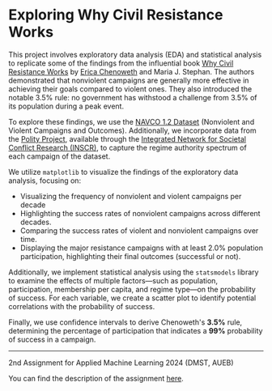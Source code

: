 # Exploring Why Civil Resistance Works
This project involves exploratory data analysis (EDA) and statistical analysis to replicate some of the findings from the influential book [Why Civil Resistance Works](https://www.ericachenoweth.com/research/wcrw) by [Erica Chenoweth](https://www.ericachenoweth.com/) and Maria J. Stephan. The authors demonstrated that nonviolent campaigns are generally more effective in achieving their goals compared to violent ones. They also introduced the notable 3.5% rule: no government has withstood a challenge from 3.5% of its population during a peak event.

To explore these findings, we use the [NAVCO 1.2 Dataset](https://dataverse.harvard.edu/dataset.xhtml?persistentId=doi:10.7910/DVN/0UZOTX) (Nonviolent and Violent Campaigns and Outcomes). Additionally, we incorporate data from the [Polity Project](https://www.systemicpeace.org/polityproject.html), available through the [Integrated Network for Societal Conflict Research (INSCR)](https://www.systemicpeace.org/inscrdata.html), to capture the regime authority spectrum of each campaign of the dataset.

We utilize `matplotlib` to visualize the findings of the exploratory data analysis, focusing on: 

- Visualizing the frequency of nonviolent and violent campaigns per decade
- Highlighting the success rates of nonviolent campaigns across different decades.
- Comparing the success rates of violent and nonviolent campaigns over time.
- Displaying the major resistance campaigns with at least 2.0% population participation, highlighting their final outcomes (successful or not).

Additionally, we implement statistical analysis using the `statsmodels` library to examine the effects of multiple factors—such as population, participation, membership per capita, and regime type—on the probability of success. For each variable, we create a scatter plot to identify potential correlations with the probability of success.

Finally, we use confidence intervals to derive Chenoweth's **3.5%** rule, determining the percentage of participation that indicates a **99%** probability of success in a campaign.

--- 

2nd Assignment for Applied Machine Learning 2024 (DMST, AUEB)

You can find the description of the assignment [here](https://github.com/cfragiadakis/Exploring-Why-Civil-Resistance-Works/blob/main/assignment_description.ipynb).
